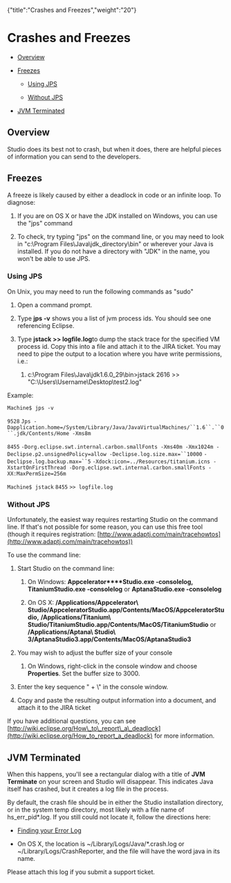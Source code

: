 {"title":"Crashes and Freezes","weight":"20"} 

# Crashes and Freezes

*   [Overview](#Overview)
    
*   [Freezes](#Freezes)
    
    *   [Using JPS](#UsingJPS)
        
    *   [Without JPS](#WithoutJPS)
        
*   [JVM Terminated](#JVMTerminated)
    

## Overview

Studio does its best not to crash, but when it does, there are helpful pieces of information you can send to the developers.

## Freezes

A freeze is likely caused by either a deadlock in code or an infinite loop. To diagnose:

1.  If you are on OS X or have the JDK installed on Windows, you can use the "jps" command
    
2.  To check, try typing "jps" on the command line, or you may need to look in "c:\\Program Files\\Java\\jdk\_directory\\bin" or wherever your Java is installed. If you do not have a directory with "JDK" in the name, you won't be able to use JPS.
    

### Using JPS

On Unix, you may need to run the following commands as "sudo"

1.  Open a command prompt.
    
2.  Type **jps -v** shows you a list of jvm process ids. You should see one referencing Eclipse.
    
3.  Type **jstack <pid> >> logfile.log**to dump the stack trace for the specified VM process id. Copy this into a file and attach it to the JIRA ticket. You may need to pipe the output to a location where you have write permissions, i.e.:
    
    1.  c:\\Program Files\\Java\\jdk1.6.0\_29\\bin>jstack 2616 >> "C:\\Users\\Username\\Desktop\\test2.log"
        

Example:

`Machine$ jps -v`

`9528` `Jps -Dapplication.home=/System/Library/Java/JavaVirtualMachines/``1.6``.``0``.jdk/Contents/Home -Xms8m`

`8455` `-Dorg.eclipse.swt.internal.carbon.smallFonts -Xms40m -Xmx1024m -Declipse.p2.unsignedPolicy=allow -Declipse.log.size.max=``10000` `-Declipse.log.backup.max=``5` `-Xdock:icon=../Resources/titanium.icns -XstartOnFirstThread -Dorg.eclipse.swt.internal.carbon.smallFonts -XX:MaxPermSize=256m`

`Machine$ jstack` `8455` `>> logfile.log`

### Without JPS

Unfortunately, the easiest way requires restarting Studio on the command line. If that's not possible for some reason, you can use this free tool (though it requires registration: [http://www.adaptj.com/main/tracehowtos](http://www.adaptj.com/main/tracehowtos))

To use the command line:

1.  Start Studio on the command line:
    
    1.  On Windows: **Appcelerator****Studio.exe -consolelog,** **TitaniumStudio.exe -consolelog** or **AptanaStudio.exe -consolelog**
        
    2.  On OS X: **/Applications/Appcelerator\\ Studio/AppceleratorStudio.app/Contents/MacOS/AppceleratorStudio,** **/Applications/Titanium\\ Studio/TitaniumStudio.app/Contents/MacOS/TitaniumStudio** or **/Applications/Aptana\\ Studio\\ 3/AptanaStudio3.app/Contents/MacOS/AptanaStudio3**
        
2.  You may wish to adjust the buffer size of your console
    
    1.  On Windows, right-click in the console window and choose **Properties**. Set the buffer size to 3000.
        
3.  Enter the key sequence "<ctrl> + \\" in the console window.
    
4.  Copy and paste the resulting output information into a document, and attach it to the JIRA ticket
    

If you have additional questions, you can see [http://wiki.eclipse.org/How\_to\_report\_a\_deadlock](http://wiki.eclipse.org/How_to_report_a_deadlock) for more information.

## JVM Terminated

When this happens, you'll see a rectangular dialog with a title of **JVM Terminate** on your screen and Studio will disappear. This indicates Java itself has crashed, but it creates a log file in the process.

By default, the crash file should be in either the Studio installation directory, or in the system temp directory, most likely with a file name of hs\_err\_pid\*.log. If you still could not locate it, follow the directions here:

*   [Finding your Error Log](http://www.oracle.com/technetwork/java/javase/felog-138657.html#gbwcy)
    
*   On OS X, the location is ~/Library/Logs/Java/\*.crash.log or ~/Library/Logs/CrashReporter, and the file will have the word java in its name.
    

Please attach this log if you submit a support ticket.